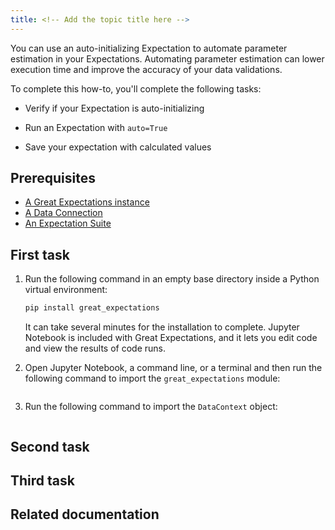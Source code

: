 ```yaml
---
title: <!-- Add the topic title here -->
---
```


<!-- Provide a meaningful overview here. Tell the user what they will accomplish and what value it provides. Use second person rather than first person — you instead of we. Address the reader as you, and assume that the reader is the person who's doing the tasks that you're documenting. What follows is an example provided for your reference. -->

You can use an auto-initializing Expectation to automate parameter estimation in your Expectations. Automating parameter estimation can lower execution time and improve the accuracy of your data validations.

To complete this how-to, you'll complete the following tasks:

- Verify if your Expectation is auto-initializing

- Run an Expectation with `auto=True`

- Save your expectation with calculated values

## Prerequisites

<!-- List the items that need to be present or completed by the user before they start the tasks. Link to relevant information if it's available. What follows is an example provided for your reference. If there aren't any prerequisites, remove this section.-->

- [A Great Expectations instance](/docs/guides/setup/setup_overview)
- [A Data Connection](/docs/guides/connecting_to_your_data/connect_to_data_overview)
- [An Expectation Suite](/docs/guides/expectations/create_expectations_overview) 

## First task 

<!-- Update the task heading. Use sentence case for headings and titles and avoid using -ing verb forms (gerunds) in headings or titles. Section headings should describe the type of content that's in the section. For example, Create an instance. For more information about the correct heading format, see [Headings and titles](https://developers.google.com/style/headings)-->

<!-- In a numbered list, describe what the user must do to accomplish the task successfully. Avoid long narrative descriptions of functionality and behaviour. If the behaviour is obvious, it doesn't need to be described. Provide users with only the information they need to know. When necessary, provide or link to code samples. What follows is an example provided for your reference. -->

1. Run the following command in an empty base directory inside a Python virtual environment:

    ```bash title="Terminal input"
    pip install great_expectations
    ```

    It can take several minutes for the installation to complete. Jupyter Notebook is included with Great Expectations, and it lets you edit code and view the results of code runs.

2. Open Jupyter Notebook, a command line, or a terminal and then run the following command to import the `great_expectations` module:

    ```python name="tutorials/quickstart/quickstart.py import_gx"
    ```

3. Run the following command to import the `DataContext` object:

    ```python name="tutorials/quickstart/quickstart.py get_context"
    ```

## Second task

<!-- If necessary, add a secondary task here. Use the same format that you used in the first task. What follows is an example provided for your reference. -->

## Third task

<!-- If necessary, add a tertiary task here. Use the same format that you used in the first task. What follows is an example provided for your reference. -->

<!-- If necessary, continue adding tasks following the format you used in the first, second, and third tasks. -->

## Related documentation

<!-- List the secondary resources that can help the user get a better understanding of the subject matter discussed in this how-to. What follows is an example provided for your reference. If there aren't any related documents, remove this section.-->

